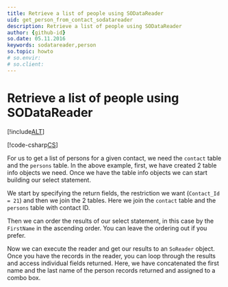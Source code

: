 ```yaml
---
title: Retrieve a list of people using SODataReader
uid: get_person_from_contact_sodatareader
description: Retrieve a list of people using SODataReader
author: {github-id}
so.date: 05.11.2016
keywords: sodatareader,person
so.topic: howto
# so.envir:
# so.client:
---
```


# Retrieve a list of people using SODataReader

[!include[ALT](../../includes/note-using-sodatareader.md)]

[!code-csharp[CS](includes/get-persons-from-contact-sodatareader.cs)]

For us to get a list of persons for a given contact, we need the `contact` table and the `persons` table. In the above example, first, we have created 2 table info objects we need. Once we have the table info objects we can start building our select statement.

We start by specifying the return fields, the restriction we want (`Contact_Id = 21`) and then we join the 2 tables. Here we join the `contact` table and the `persons` table with contact ID.

Then we can order the results of our select statement, in this case by the `FirstName` in the ascending order. You can leave the ordering out if you prefer.

Now we can execute the reader and get our results to an `SoReader` object. Once you have the records in the reader, you can loop through the results and access individual fields returned. Here, we have concatenated the first name and the last name of the person records returned and assigned to a combo box.

<!-- Referenced links -->
[1]: ../../osql/so-data-reader.md
[2]: ../../osql/inded.md
